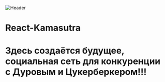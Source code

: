 
![Header](https://e7.pngegg.com/pngimages/255/67/png-clipart-user-computer-software-information-code-project-database-few-tables-user-computer-software.png)



# React-Kamasutra
# Здесь создаётся будущее, социальная сеть для конкуренции с Дуровым и Цукерберкером!!!
